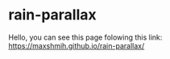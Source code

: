 # rain-parallax
Hello, you can see this page folowing this link: https://maxshmih.github.io/rain-parallax/
